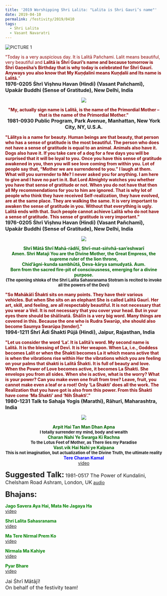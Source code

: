 ```yaml
---
title: '2019 Worshipping Shri Lalita: "Lalita is Shri Gauri’s name"'
date: 2019-04-10
permalink: /festivity/2019/0410
tags:
  - Shri Lalita
  - Vasant Navaratri
---
```


![PICTURE 1](/images/image1.png)

<p>
<font color="DarkRed">"Today is a very auspicious day. It is Lalitā Pañchami. Lalit means beautiful, very beautiful and <b>Lalitā is Śhrī Gaurī’s name and because tomorrow is Śhrī Gaṇeśha’s Birthday that is why today is celebrated for Śhrī Gaurī. Anyways you also know that My Kuṇḍalinī means Kuṇḍalii and Its name is Lalitā.</b>"</font><br>
<font size="+0"><b>1976-0205 Śhrī Viṣhnu Havan (Hindi) (Vasant Pañchamī), Upakār Buddhi (Sense of Gratitude), New Delhi, India</b></font>
</p>

<div style="text-align: center"><img src="/images/image79.png" /></div>

<p style="text-align:center;">
<font color="DarkRed"><b>"My, actually sign name is Lalitā, is the name of the Primordial Mother – that is the name of the Primordial Mother."</b></font><br>
<font size="+0"><b>1981-0930 Public Program, Park Avenue, Manhattan, New York City, NY, U.S.A.</b></font><br>
</p>

<p>
<font color="DarkRed"><b>"Lālitya is a name for beauty. Human beings are that beauty, that person who has a sense of gratitude is the most beautiful. The person who does not have a sense of gratitude is equal to an animal. Animals also have it. Dogs also have it. If you take care of a dog for a few days you will be surprised that it will be loyal to you. Once you have this sense of gratitude awakened in you, then you will see love coming from within you. Lot of people say that, “Mother we are surrendered to you.” I laugh at them. What will you surrender to Me? I never asked you for anything. I am here to give and I have no part in it. But Lord Almighty watches you whether you have that sense of gratitude or not. When you do not have that then all My recommendations for you to him are ignored. That is why lot of people who think they have received Self-realization, they have evolved, are at the same place. They are walking the same. It is very important to awaken the sense of gratitude in you. Without that everything is ugly. Lalitā ends with that. Such people cannot achieve Lalitā who do not have a sense of gratitude. This sense of gratitude is very important."</b></font><br>
<font size="+0"><b>1976-0205 Śhrī Viṣhnu Havan (Hindi) (Vasant Pañchamī), Upakār Buddhi (Sense of Gratitude), New Delhi, India</b></font>
</p>

<div style="text-align: center"><img src="/images/image80.png" /></div>

<p style="text-align:center;">
<font color="DarkGreen"><b>Shrī Mātā Shrī Mahā-rādñī, Shrī-mat-siṅvhā-san’eshwarī<br> 
Amen. Shri Mataji You are the Divine Mother, the Great Empress, the supreme ruler of the lion throne,<br>
Chid’āgni-kunda sambhūtā, Deva-kārya samudyatā. Aum.<br>
Born from the sacred fire-pit of consciousness, emerging for a divine purpose.</b></font><br>
<font size="-1"><b>(The opening shloka of the Shri Lalita Sahasranama Stotram is  recited to invoke all the powers of the Devi)</b></font><br>
</p>

<p>
<font color="DarkRed"><b>"So Mahākālī Śhakti sits on many points. They have their various vehicles. But when She sits on an elephant She is called Lalitā Gaurī. Her art, skill, and feeling, are all respectably beautiful. It is not necessary that you wear a Veil. It is not necessary that you cover your head. But in your eyes there should be śhālīnatā. Śhālīn is a very big word. Many things are covered in this. Because the one who is Rudra Swarūp, she should also become Saumya Swarūpa [tender]."</b></font><br>
<font size="+0"><b>1994-1211 Śhrī Ādi Śhakti Pūjā (Hindi), Jaipur, Rajasthan, India</b></font>
</p>

<p>
<font color="DarkRed"><b>"Let us consider the word ‘La’. It is Lalitā’s word. My second name is Lalitā. It is the blessing of Devī. It is Her weapon. When La, i.e., Goddess becomes Lalit or when the Śhakti becomes La it which means active that is when the vibrations rise within Her the vibrations which you are feeling on your palms that śhakti is Lalitā Śhakti. It is full of beauty and love. When the Power of Love becomes active, it becomes La Śhakti. She envelops you from all sides. When she is active, what is the worry? What is your power? Can you make even one fruit from tree? Leave, fruit, you cannot make even a leaf or a root! Only ‘La Śhakti’ does all the work. The Realization that you have got is also from this power. From this Śhakti have come ‘Ma Śhakti’ and ‘Nih Śhakti’."</b></font><br>
<font size="+0"><b>1980-1231 Talk to Sahaja Yogis (Marathi), Rāhurī, Maharashtra, India</b></font>
</p>

<div style="text-align: center"><img src="/images/image81.png" /></div>

<p style="text-align:center;">
<font color="DarkGreen"><b>Arpit Hai Tan Man Dhan Apna</b></font><br> 
<font size="-1"><b>I totally surrender my mind, body and wealth</b></font><br>
<font color="DarkGreen"><b>Charan Nahi Ye Swarga Ki Rachna</b></font><br>
<font size="-1"><b>To the Lotus Feet of  Mother, as There lies my Paradise</b></font><br> 
<font color="DarkGreen"><b>Vast.vik Hai Nahi ye Kalpana</b></font><br> 
<font size="-1"><b>This is not imagination, but actualization of the Divine Truth, the ultimate reality</b></font><br>
<font color="blue"><b>Tere Charan Kamal</b></font><br>
<a href="https://www.youtube.com/watch?v=mKrVNKlY7Hg">video</a>
</p>

<font size="+2"><b>Suggested Talk:</b></font> 
<font size="+0">1981-0517 The Power of Kundalini, Chelsham Road Ashram, London, UK</font>
<a href="https://www.youtube.com/watch?time_continue=10&v=Bd5g5OeO3l8"> audio</a><br>

<font size="+2"><b>Bhajans:</b></font>

<p>
<font color="green"><b>Jago Savera Aya Hai, Mata Ne Jagaya Ha</b></font><br>
<a href="https://www.youtube.com/watch?v=lUNkxcIAEs4"> video</a><br>
</p>

<p>
<font color="green"><b>Shri Lalita Sahasranama</b></font><br>
<a href="https://www.youtube.com/watch?v=PKNAgirTBr4">video</a>
</p>

<p>
<font color="green"><b>Ma Tere Nirmal Prem Ko</b></font><br>
<a href="https://www.youtube.com/watch?v=YLLoomUwrOQ">video</a>
</p>
 
<p>
<font color="green"><b>Nirmala Ma Kahiye</b></font><br>
<a href="https://www.youtube.com/watch?v=XqgvLLeIzVQ">video</a> 
</p>
<p>
<font color="green"><b>Pyar Bhare</b></font><br>
<a href="https://www.youtube.com/watch?v=S6OsQ_p6cZQ">video</a> 
</p>

<p>
<font size="+0">Jai Śhrī Mātājī!<br>
On behalf of the festivity team!</font>
</p>